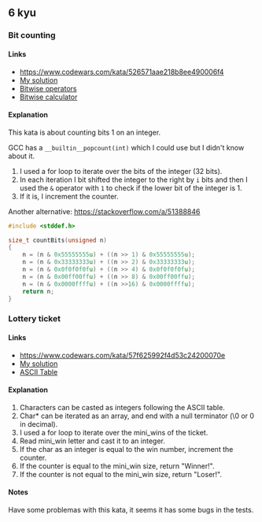 ## 6 kyu

### Bit counting

#### Links

- https://www.codewars.com/kata/526571aae218b8ee490006f4
- [My solution](./6-kyu/526571aae218b8ee490006f4.c)
- [Bitwise operators](https://www.geeksforgeeks.org/bitwise-operators-in-c-cpp/)
- [Bitwise calculator](https://bitwisecmd.com/)

#### Explanation

This kata is about counting bits 1 on an integer.

GCC has a `__builtin__popcount(int)` which I could use but I didn't know about it.

1. I used a for loop to iterate over the bits of the integer (32 bits).
2. In each iteration I bit shifted the integer to the right by `i` bits and then I used the `&` operator with `1` to check if the lower bit of the integer is 1.
3. If it is, I increment the counter.

Another alternative: https://stackoverflow.com/a/51388846

```c
#include <stddef.h>

size_t countBits(unsigned n)
{
    n = (n & 0x55555555u) + ((n >> 1) & 0x55555555u);
    n = (n & 0x33333333u) + ((n >> 2) & 0x33333333u);
    n = (n & 0x0f0f0f0fu) + ((n >> 4) & 0x0f0f0f0fu);
    n = (n & 0x00ff00ffu) + ((n >> 8) & 0x00ff00ffu);
    n = (n & 0x0000ffffu) + ((n >>16) & 0x0000ffffu);
    return n;
}
```

### Lottery ticket

#### Links

- https://www.codewars.com/kata/57f625992f4d53c24200070e
- [My solution](./6-kyu/57f625992f4d53c24200070e.c)
- [ASCII Table](https://www.ascii-code.com/)

#### Explanation

1. Characters can be casted as integers following the ASCII table.
2. Char\* can be iterated as an array, and end with a null terminator (\0 or 0 in decimal).
3. I used a for loop to iterate over the mini_wins of the ticket.
4. Read mini_win letter and cast it to an integer.
5. If the char as an integer is equal to the win number, increment the counter.
6. If the counter is equal to the mini_win size, return "Winner!".
7. If the counter is not equal to the mini_win size, return "Loser!".

#### Notes

Have some problemas with this kata, it seems it has some bugs in the tests.
